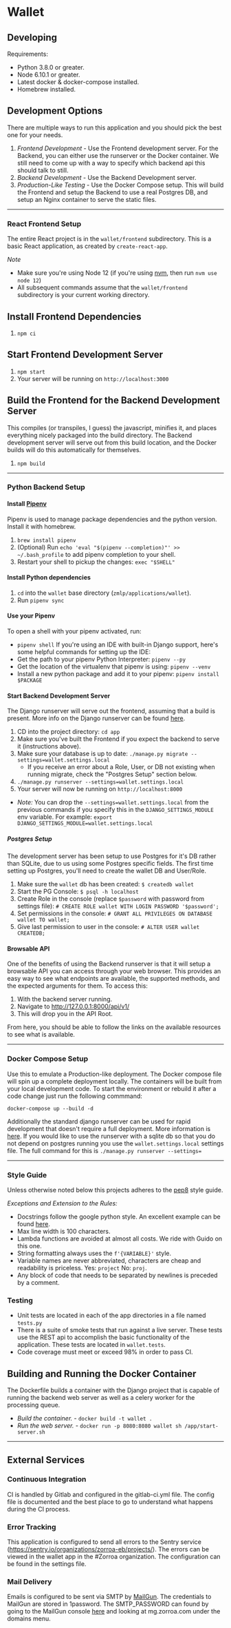 # Wallet

## Developing

Requirements:

- Python 3.8.0 or greater.
- Node 6.10.1 or greater.
- Latest docker & docker-compose installed.
- Homebrew installed.

## Development Options

There are multiple ways to run this application and you should pick the best one for your
needs.

1. _Frontend Development_ - Use the Frontend development server. For the Backend, you can
   either use the runserver or the Docker container. We still need to come up with a way
   to specify which backend api this should talk to still.
1. _Backend Development_ - Use the Backend Development server.
1. _Production-Like Testing_ - Use the Docker Compose setup. This will build the Frontend
   and setup the Backend to use a real Postgres DB, and setup an Nginx container to serve
   the static files.

---

### React Frontend Setup

The entire React project is in the `wallet/frontend` subdirectory. This is a basic React
application, as created by `create-react-app`.

_Note_

- Make sure you're using Node 12 (if you're using [nvm](https://github.com/nvm-sh/nvm#install--update-script),
  then run `nvm use node 12`)
- All subsequent commands assume that the `wallet/frontend` subdirectory is your current working
  directory.

## Install Frontend Dependencies

1. `npm ci`

## Start Frontend Development Server

1. `npm start`
1. Your server will be running on `http://localhost:3000`

## Build the Frontend for the Backend Development Server

This compiles (or transpiles, I guess) the javascript, minifies it, and places everything
nicely packaged into the build directory. The Backend development server will serve
out from this build location, and the Docker builds will do this automatically for themselves.

1. `npm build`

---

### Python Backend Setup

#### Install [Pipenv](https://github.com/pypa/pipenv)

Pipenv is used to manage package dependencies and the python version. Install it with homebrew.

1. `brew install pipenv`
2. (Optional) Run `echo 'eval "$(pipenv --completion)"' >> ~/.bash_profile` to add pipenv completion to your shell.
3. Restart your shell to pickup the changes: `exec "$SHELL"`

#### Install Python dependencies

1. `cd` into the `wallet` base directory (`zmlp/applications/wallet`).
2. Run `pipenv sync`

#### Use your Pipenv

To open a shell with your pipenv activated, run:

- `pipenv shell`
  If you're using an IDE with built-in Django support, here's some helpful commands for
  setting up the IDE:
- Get the path to your pipenv Python Interpreter: `pipenv --py`
- Get the location of the virtualenv that pipenv is using: `pipenv --venv`
- Install a new python package and add it to your pipenv: `pipenv install $PACKAGE`

#### Start Backend Development Server

The Django runserver will serve out the frontend, assuming that a build is present. More
info on the Django runserver can be found [here](https://docs.djangoproject.com/en/2.2/intro/tutorial01/#the-development-server).

1. CD into the project directory: `cd app`
1. Make sure you've built the Frontend if you expect the backend to serve it (instructions above).
1. Make sure your database is up to date: `./manage.py migrate --settings=wallet.settings.local`
   - If you receive an error about a Role, User, or DB not existing when running migrate, check the "Postgres Setup" section below.
1. `./manage.py runserver --settings=wallet.settings.local`
1. Your server will now be running on `http://localhost:8000`

- _Note:_ You can drop the `--settings=wallet.settings.local` from the previous commands
  if you specify this in the `DJANGO_SETTINGS_MODULE` env variable. For example:
  `export DJANGO_SETTINGS_MODULE=wallet.settings.local`

##### Postgres Setup

The development server has been setup to use Postgres for it's DB rather than SQLite, due
to us using some Postgres specific fields. The first time setting up Postgres, you'll need to
create the wallet DB and User/Role.

1. Make sure the `wallet` db has been created: `$ createdb wallet`
2. Start the PG Console: `$ psql -h localhost`
3. Create Role in the console (replace `$password` with password from settings file): `# CREATE ROLE wallet WITH LOGIN PASSWORD '$password';`
4. Set permissions in the console: `# GRANT ALL PRIVILEGES ON DATABASE wallet TO wallet;`
5. Give last permission to user in the console: `# ALTER USER wallet CREATEDB;`

#### Browsable API

One of the benefits of using the Backend runserver is that it will setup a browsable API you can
access through your web browser. This provides an easy way to see what endpoints are available,
the supported methods, and the expected arguments for them. To access this:

1.  With the backend server running.
2.  Navigate to http://127.0.0.1:8000/api/v1/
3.  This will drop you in the API Root.

From here, you should be able to follow the links on the available resources to see what is
available.

---

### Docker Compose Setup

Use this to emulate a Production-like deployment. The Docker compose file will spin up a
complete deployment locally. The containers will be built from your local development code.
To start the environment or rebuild it after a code change just run the following commmand:

`docker-compose up --build -d`

Additionally the standard django runserver can be used for rapid development that doesn't
require a full deployment. More information is [here](https://docs.djangoproject.com/en/2.2/intro/tutorial01/#the-development-server).
If you would like to use the runserver with a sqlite db so that you do not depend on postgres
running you use the `wallet.settings.local` settings file. The full command for this is
`./manage.py runserver --settings=`

---

### Style Guide

Unless otherwise noted below this projects adheres to the [pep8](https://www.python.org/dev/peps/pep-0008/)
style guide.

_Exceptions and Extension to the Rules:_

- Docstrings follow the google python style. An excellent example can be found
  [here](https://sphinxcontrib-napoleon.readthedocs.io/en/latest/example_google.html).
- Max line width is 100 characters.
- Lambda functions are avoided at almost all costs. We ride with Guido on this one.
- String formatting always uses the `f'{VARIABLE}'` style.
- Variable names are never abbreviated, characters are cheap and readability is priceless.
  Yes: `project` No: `proj`.
- Any block of code that needs to be separated by newlines is preceded by a comment.

### Testing

- Unit tests are located in each of the app directories in a file named `tests.py`
- There is a suite of smoke tests that run against a live server. These tests use the REST
  api to accomplish the basic functionality of the application. These tests are located in
  `wallet.tests`.
- Code coverage must meet or exceed 98% in order to pass CI.

## Building and Running the Docker Container

The Dockerfile builds a container with the Django project that is capable of running the
backend web server as well as a celery worker for the processing queue.

- _Build the container._ - `docker build -t wallet .`
- _Run the web server._ - `docker run -p 8080:8080 wallet sh /app/start-server.sh`

---

## External Services
### Continuous Integration

CI is handled by Gitlab and configured in the gitlab-ci.yml file. The config file is
documented and the best place to go to understand what happens during the CI process.

### Error Tracking

This application is configured to send all errors to the Sentry service
(https://sentry.io/organizations/zorroa-eb/projects/). The errors can be viewed in the
wallet app in the #Zorroa organization. The configuration can be found in the
settings file.

### Mail Delivery
Emails is configured to be sent via SMTP by [MailGun](https://app.mailgun.com/). The 
credentials to MailGun are stored in 1password. The SMTP_PASSWORD can found by going to 
the MailGun console [here](https://app.mailgun.com/) and looking at mg.zorroa.com under the 
domains menu.  
